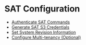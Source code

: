 # SAT Configuration

- [Authenticate SAT Commands](Authenticate_SAT_Commands.md)
- [Generate SAT S3 Credentials](Generate_SAT_S3_Credentials.md)
- [Set System Revision Information](Set_System_Revision_Information.md)
- [Configure Multi-tenancy (Optional)](Configure_Multi-tenancy_Optional.md)

